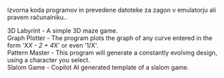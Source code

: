 Izvorna koda programov in prevedene datoteke za zagon v emulatorju ali pravem računalniku..<br />

3D Labyrint - A simple 3D maze game.<br />
Graph Plotter - The program plots the graph of any curve entered in the form 'X*X - 2 + 4*X' or even '1/X'.<br />
Pattern Master - This program will generate a constantly evolving design, using a character you select.<br />
Slalom Game - Copilot AI generated template of a slalom game.
